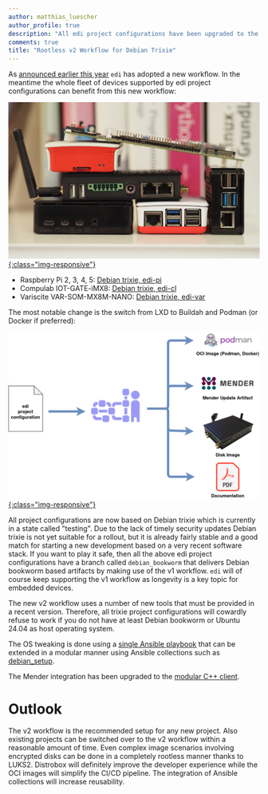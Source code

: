 ```yaml
---
author: matthias_luescher
author_profile: true
description: "All edi project configurations have been upgraded to the rootless v2 workflow. The OCI image based workflow will make the development process even more convenient."
comments: true
title: "Rootless v2 Workflow for Debian Trixie"
---
```


As [announced earlier this year](/Rootless-Creation-of-Debian-OS-and-OCI-Images/) `edi` has adopted a new workflow.
In the meantime the whole fleet of devices supported by edi project configurations can benefit from this new workflow:

[![Devices Supported by Debian Trixie](/assets/images/blog/debian_trixie.png){:class="img-responsive"}](/assets/images/blog/debian_trixie.png)

- Raspberry Pi 2, 3, 4, 5: [Debian trixie, edi-pi](https://github.com/lueschem/edi-pi)
- Compulab IOT-GATE-iMX8: [Debian trixie, edi-cl](https://github.com/lueschem/edi-cl)
- Variscite VAR-SOM-MX8M-NANO: [Debian trixie, edi-var](https://github.com/lueschem/edi-var)

The most notable change is the switch from LXD to Buildah and Podman (or Docker if preferred):

[![Workflow v2](/assets/images/blog/workflow_v2_artifacts.png){:class="img-responsive"}](/assets/images/blog/workflow_v2_artifacts.png)

All project configurations are now based on Debian trixie which is currently in a state called "testing". Due to the
lack of timely security updates Debian trixie is not yet suitable for a rollout, but it is already fairly stable and a
good match for starting a new development based on a very recent software stack. If you want to play it safe, then all
the above edi project configurations have a branch called `debian_bookworm` that delivers Debian bookworm based
artifacts by making use of the v1 workflow. `edi` will of course keep supporting the v1 workflow as longevity is a key
topic for embedded devices.

The new v2 workflow uses a number of new tools that must be provided in a recent version. Therefore, all trixie project
configurations will cowardly refuse to work if you do not have at least Debian bookworm or Ubuntu 24.04 as host
operating system.

The OS tweaking is done using a [single Ansible playbook](https://github.com/lueschem/edi-pi/blob/master/plugins/playbooks/os_setup/main.yml)
that can be extended in a modular manner using Ansible collections such as
[debian_setup](https://github.com/lueschem/debian_setup).

The Mender integration has been upgraded to the [modular C++ client](https://github.com/mendersoftware/mender).

# Outlook

The v2 workflow is the recommended setup for any new project. Also existing projects can be switched over to the v2
workflow within a reasonable amount of time. Even complex image scenarios involving encrypted disks can be done in a
completely rootless manner thanks to LUKS2. Distrobox will definitely improve the developer experience while the OCI
images will simplify the CI/CD pipeline. The integration of Ansible collections will increase reusability.